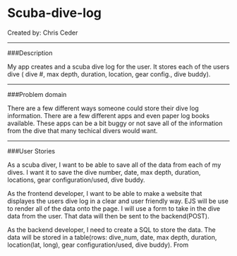 # Scuba-dive-log

Created by:
Chris Ceder

___

###Description

My app creates and a scuba dive log for the user. It stores each of the users dive ( dive #, max depth, duration, location, gear config., dive buddy). 

---

###Problem domain

There are a few different ways someone could store their dive log information. There are a few different apps and even paper log books available. These apps can be a bit buggy or not save all of the information from the dive that many techical divers would want.

---

###User Stories

As a scuba diver, I want to be able to save all of the data from each of my dives. I want it to save the dive number, date, max depth, duration, locations, gear configuration/used, dive buddy.

As the frontend developer, I want to be able to make a website that displayes the users dive log in a clear and user friendly way. EJS will be use to render all of the data onto the page. I will use a form to take in the dive data from the user. That data will then be sent to the backend(POST). 

As the backend developer, I need to create a SQL to store the data. The data will be stored in a table(rows: dive_num, date, max depth, duration, location(lat, long), gear configuration/used, dive buddy). From 

